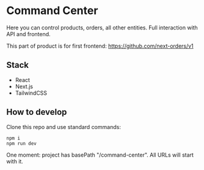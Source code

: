 # Command Center
Here you can control products, orders, all other entities. Full interaction with API and frontend.

This part of product is for first frontend: https://github.com/next-orders/v1

## Stack

- React
- Next.js
- TailwindCSS

## How to develop

Clone this repo and use standard commands:

```shell
npm i
npm run dev
```

One moment: project has basePath "/command-center". All URLs will start with it. 
